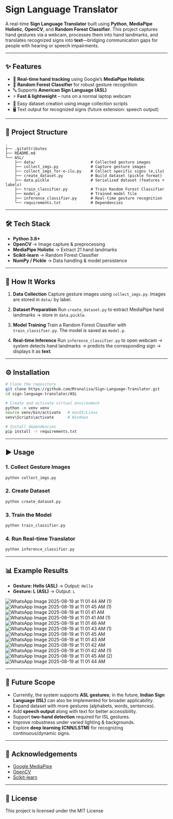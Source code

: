 # Sign Language Translator

A real-time **Sign Language Translator** built using **Python**, **MediaPipe Holistic**, **OpenCV**, and **Random Forest Classifier**.
This project captures hand gestures via a webcam, processes them into hand landmarks, and translates recognized signs into **text**—bridging communication gaps for people with hearing or speech impairments.

---

## ✨ Features

* 📸 **Real-time hand tracking** using Google’s **MediaPipe Holistic**
* 🧠 **Random Forest Classifier** for robust gesture recognition
* 🔤 Supports **American Sign Language (ASL)**
* ⚡ **Fast & lightweight** – runs on a normal laptop webcam
* 💾 Easy dataset creation using image collection scripts
* 🖥️ Text output for recognized signs (future extension: speech output)

---

## 📁 Project Structure

```
.
├── .gitattributes
├── README.md
└── ASL/
    ├── data/                        # Collected gesture images
    ├── collect_imgs.py              # Capture gesture images
    ├── collect_imgs_for-e-ilu.py    # Collect specific signs (e,ilu)
    ├── create_dataset.py            # Build dataset (pickle format)
    ├── data.pickle                  # Serialized dataset (features + labels)
    ├── train_classifier.py          # Train Random Forest Classifier
    ├── model.p                      # Trained model file
    ├── inference_classifier.py      # Real-time gesture recognition
    └── requirements.txt             # Dependencies
```

---

## 🛠️ Tech Stack

* **Python 3.8+**
* **OpenCV** → Image capture & preprocessing
* **MediaPipe Holistic** → Extract 21 hand landmarks
* **Scikit-learn** → Random Forest Classifier
* **NumPy / Pickle** → Data handling & model persistence

---

## 🚀 How It Works

1. **Data Collection**
   Capture gesture images using `collect_imgs.py`. Images are stored in `data/` by label.

2. **Dataset Preparation**
   Run `create_dataset.py` to extract MediaPipe hand landmarks → store in `data.pickle`.

3. **Model Training**
   Train a Random Forest Classifier with `train_classifier.py`. The model is saved as `model.p`.

4. **Real-time Inference**
   Run `inference_classifier.py` to open webcam → system detects hand landmarks → predicts the corresponding sign → displays it as **text**.

---

## ⚙️ Installation

```bash
# Clone the repository
git clone https://github.com/Mrunalisa/Sign-Language-Translator.git
cd sign-language-translator/ASL

# Create and activate virtual environment
python -m venv venv
source venv/bin/activate   # macOS/Linux
venv\Scripts\activate      # Windows

# Install dependencies
pip install -r requirements.txt
```

---

## ▶️ Usage

### 1. Collect Gesture Images

```bash
python collect_imgs.py
```

### 2. Create Dataset

```bash
python create_dataset.py
```

### 3. Train the Model

```bash
python train_classifier.py
```

### 4. Run Real-time Translator

```bash
python inference_classifier.py
```

---

## 📊 Example Results

* **Gesture: Hello (ASL)** → Output: `Hello`
* **Gesture: L (ASL)** → Output: `L`
  
![WhatsApp Image 2025-08-19 at 11 01 44 AM (1)](https://github.com/user-attachments/assets/0e8a0e10-c00f-41c4-a781-67819a37120e)
![WhatsApp Image 2025-08-19 at 11 01 45 AM (1)](https://github.com/user-attachments/assets/5fb3784c-8ffe-4f36-8e7c-a25db43aa4cc)
![WhatsApp Image 2025-08-19 at 11 01 41 AM](https://github.com/user-attachments/assets/8e41dd6e-067c-4e0d-90fd-e4822e28a007)
![WhatsApp Image 2025-08-19 at 11 01 41 AM (1)](https://github.com/user-attachments/assets/b0bb7bc1-589d-4a71-998d-c54e569465ab)
![WhatsApp Image 2025-08-19 at 11 01 46 AM](https://github.com/user-attachments/assets/fc0b9312-4e5a-410d-bbb7-c1ebdded7e55)
![WhatsApp Image 2025-08-19 at 11 01 43 AM (1)](https://github.com/user-attachments/assets/5b2bf5ae-58b3-4531-bf84-7b5aaa2ab49d)
![WhatsApp Image 2025-08-19 at 11 01 45 AM](https://github.com/user-attachments/assets/ad38bd82-ad82-4530-9e10-066ec3167cbf)
![WhatsApp Image 2025-08-19 at 11 01 43 AM](https://github.com/user-attachments/assets/61a50dd5-9f4c-4a78-8bd1-b2991320b8fe)
![WhatsApp Image 2025-08-19 at 11 01 42 AM](https://github.com/user-attachments/assets/e0bcb710-3d11-4924-b0c1-c0c543db89e2)
![WhatsApp Image 2025-08-19 at 11 01 42 AM (1)](https://github.com/user-attachments/assets/63d4c129-35ed-4fc8-ac24-c8a51beb55df)
![WhatsApp Image 2025-08-19 at 11 01 45 AM (2)](https://github.com/user-attachments/assets/9845e3f6-dec4-4537-b44a-3ef4d334aa4b)
![WhatsApp Image 2025-08-19 at 11 01 44 AM](https://github.com/user-attachments/assets/bbfa997c-f7d6-43ba-9462-a88ce0c2a373)

---


## 🔮 Future Scope

* Currently, the system supports **ASL gestures**; in the future, **Indian Sign Language (ISL)** can also be implemented for broader applicability.
* Expand dataset with more gestures (alphabets, words, sentences).
* Add **speech output** along with text for better accessibility.
* Support **two-hand detection** required for ISL gestures.
* Improve robustness under varied lighting & backgrounds.
* Explore **deep learning (CNN/LSTM)** for recognizing continuous/dynamic signs.


---

## 🙏 Acknowledgements

* [Google MediaPipe](https://github.com/google/mediapipe)
* [OpenCV](https://opencv.org/)
* [Scikit-learn](https://scikit-learn.org/)

---

## 📜 License

This project is licensed under the MIT License


